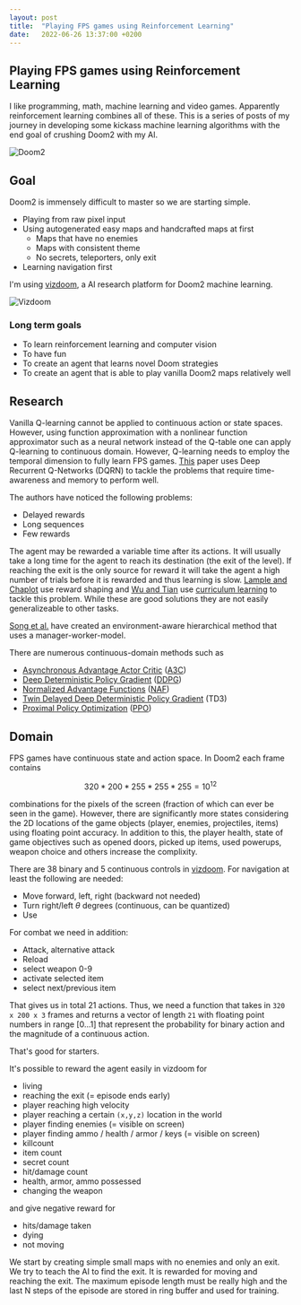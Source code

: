 ```yaml
---
layout: post
title:  "Playing FPS games using Reinforcement Learning"
date:   2022-06-26 13:37:00 +0200
---
```


## Playing FPS games using Reinforcement Learning

I like programming, math, machine learning and video games. Apparently reinforcement learning combines all of these. This is a series of posts of my journey in developing some kickass machine learning algorithms with the end goal of crushing Doom2 with my AI.

![Doom2]({{site.baseurl}}/assets/doom2.jpg)

## Goal

Doom2 is immensely difficult to master so we are starting simple.

- Playing from raw pixel input
- Using autogenerated easy maps and handcrafted maps at first
  - Maps that have no enemies
  - Maps with consistent theme
  - No secrets, teleporters, only exit
- Learning navigation first

I'm using [vizdoom](https://github.com/mwydmuch/ViZDoom), a AI research platform for Doom2 machine learning.

![Vizdoom](https://camo.githubusercontent.com/a7d9d95fc80903bcb476c2bbdeac3fa7623953c05401db79101c2468b0d90ad9/687474703a2f2f7777772e63732e7075742e706f7a6e616e2e706c2f6d6b656d706b612f6d6973632f76697a646f6f6d5f676966732f76697a646f6f6d5f636f727269646f725f7365676d656e746174696f6e2e676966)

### Long term goals
- To learn reinforcement learning and computer vision
- To have fun
- To create an agent that learns novel Doom strategies
- To create an agent that is able to play vanilla Doom2 maps relatively well

## Research

Vanilla Q-learning cannot be applied to continuous action or state spaces. However, using function approximation with a nonlinear function approximator such as a neural network instead of the Q-table one can apply Q-learning to continuous domain. However, Q-learning needs to employ the temporal dimension to fully learn FPS games. [This](https://arxiv.org/abs/1609.05521) paper uses Deep Recurrent Q-Networks (DQRN) to tackle the problems that require time-awareness and memory to perform well.

The authors have noticed the following problems:
- Delayed rewards
- Long sequences
- Few rewards

The agent may be rewarded a variable time after its actions. It will usually take a long time for the agent to reach its destination (the exit of the level). If reaching the exit is the only source for reward it will take the agent a high number of trials before it is rewarded and thus learning is slow. [Lample and Chaplot](https://arxiv.org/abs/1609.05521) use reward shaping and [Wu and Tian](https://openreview.net/pdf?id=Hk3mPK5gg) use [curriculum learning](https://lilianweng.github.io/posts/2020-01-29-curriculum-rl/) to tackle this problem. While these are good solutions they are not easily generalizeable to other tasks.

[Song et al.](https://www.ijcai.org/proceedings/2019/0482.pdf) have created an environment-aware hierarchical method that uses a manager-worker-model.

There are numerous continuous-domain methods such as
- [Asynchronous Advantage Actor Critic](https://arxiv.org/abs/1602.01783v2) ([A3C](https://paperswithcode.com/method/a3c))
- [Deep Deterministic Policy Gradient](https://arxiv.org/abs/1509.02971v6) ([DDPG](https://keras.io/examples/rl/ddpg_pendulum/))
- [Normalized Advantage Functions](https://github.com/carpedm20/NAF-tensorflow) ([NAF](https://arxiv.org/abs/1603.00748))
- [Twin Delayed Deep Deterministic Policy Gradient](https://arxiv.org/abs/1802.09477v3) (TD3)
- [Proximal Policy Optimization](https://openai.com/blog/openai-baselines-ppo/) ([PPO](https://arxiv.org/abs/1707.06347))

## Domain

FPS games have continuous state and action space. In Doom2 each frame contains

$$320*200*255*255*255 = 10^{12}$$

combinations for the pixels of the screen (fraction of which can ever be seen in the game). However, there are significantly more states considering the 2D locations of the game objects (player, enemies, projectiles, items) using floating point accuracy. In addition to this, the player health, state of game objectives such as opened doors, picked up items, used powerups, weapon choice and others increase the complixity.

There are 38 binary and 5 continuous controls in [vizdoom](https://github.com/mwydmuch/ViZDoom/blob/master/doc/Types.md#button). For navigation at least the following are needed:

- Move forward, left, right (backward not needed)
- Turn right/left $\theta$ degrees (continuous, can be quantized)
- Use

For combat we need in addition:

- Attack, alternative attack
- Reload
- select weapon 0-9
- activate selected item
- select next/previous item

That gives us in total 21 actions. Thus, we need a function that takes in `320 x 200 x 3` frames and returns a vector of length `21` with floating point numbers in range $[0 ... 1]$ that represent the probability for binary action and the magnitude of a continuous action.

That's good for starters.

It's possible to reward the agent easily in vizdoom for
- living
- reaching the exit (= episode ends early)
- player reaching high velocity
- player reaching a certain `(x,y,z)` location in the world
- player finding enemies (= visible on screen)
- player finding ammo / health / armor / keys (= visible on screen)
- killcount
- item count
- secret count
- hit/damage count
- health, armor, ammo possessed
- changing the weapon

and give negative reward for
- hits/damage taken
- dying
- not moving

We start by creating simple small maps with no enemies and only an exit. We try to teach the AI to find the exit. It is rewarded for moving and reaching the exit. The maximum episode length must be really high and the last N steps of the episode are stored in ring buffer and used for training.

<!---
### For starters

Computers have been invented to mimic human behavior and automate tasks for us. The AI research has been around since the 1950s but it skyrocketed in the 2010s because the availability of data and powerful hardware. You can see some of the major milestones in machine learning [here](https://en.wikipedia.org/wiki/Timeline_of_machine_learning) and AI [here](https://en.wikipedia.org/wiki/Timeline_of_artificial_intelligence) if you want some perspective.

[Reinforcement learning](https://www.amazon.com/Reinforcement-Learning-Introduction-Adaptive-Computation/dp/0262039249/ref=dp_ob_title_bk) is one of the three basic machine learning paradigms alongside with supervised learning and unsupervised learning. The agents take actions and get rewards for their actions. This kind of learning resembles video games or how we teach our dogs to fetch us things.

[This](https://arxiv.org/abs/1312.5602) paper was an important one in reinforcement learning. The model learns to play Atari games such as pong from raw pixel data. We fast forward a few years and we get [AlphaGo](https://www.deepmind.com/research/highlighted-research/alphago): an AI that plays the ancient game of go at superhuman level and beats the world champion in the game. Just a few years after that, [AlphaZero](https://www.deepmind.com/blog/alphazero-shedding-new-light-on-chess-shogi-and-go): AI that plays not only go but also other board games at super-human level without any human training data by just playing against itself. Finally, in 2020, we get [MuZero](https://www.deepmind.com/blog/muzero-mastering-go-chess-shogi-and-atari-without-rules) that beats all the other algorithms in go, chess, shogi, atari and other games without knowing the rules of the game beforehand.

I heard just recently of [PPO](https://openai.com/blog/openai-baselines-ppo/) and [PPG](https://arxiv.org/abs/2009.04416) and I think I could continue this list forever. We have to celebrate our amazing AI research that is definitely going towards a general AI that

- doesn't need to know the rules of the game beforehand
- does not need human-generated data to learn but learns from trial and error
- handles the huge dimensionality of the state space
- can play several games using raw sensory data instead of highly pre-processed data
- comes up with creative solutions to problems
- surpasses human players

However, Atari games, chess, shogi and go contain no hidden information. All the players in the games see the full state at one glance. The amount of legal states in a go board is $3^{361}$ or $10^{170}$ if that makes any more sense. Yes, the games require an immense amount of exploration, search, strategy, tactics, memory and so on. But how about this?

FPS games are usually in 3D space (Doom2 is in 2.5D). The player does not see the whole map at once but needs to navigate around the environment. Moreover, the player has only a limited field of vision, for example 90 degrees. Thus, they need to come up with a representation of the surroundings.

Some actions such as shooting require fast reaction time. Some actions require precision. The player must choose between picking up items, finding keys to unlock areas, killing enemies, dodging enemy attacks and switching weapons.

As Doom2 (or FPS games in general) is in continuous-ish space the number of states is a magnitude larger than in discrete board games. All the game objects such as monsters, the player, pickups and projectiles can be in any of the points in the map. In addition, the state of the health, ammunition, current map, pressed buttons and picked up keys increase the complexity of the game.

The temporal dimension is an important difference between Doom2 and board games such as go or chess. There is high correlation between consecutive frames. A human player 
-->